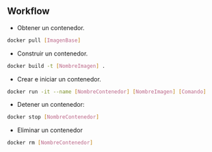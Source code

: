 ## Workflow

- Obtener un contenedor.

```sh
docker pull [ImagenBase]
```

- Construir un contenedor.

```sh
docker build -t [NombreImagen] .
```

- Crear e iniciar un contenedor.

```sh
docker run -it --name [NombreContenedor] [NombreImagen] [Comando]
```

- Detener un contenedor:

```sh
docker stop [NombreContenedor]
```
- Eliminar un contenedor

```sh
docker rm [NombreContenedor]
```
